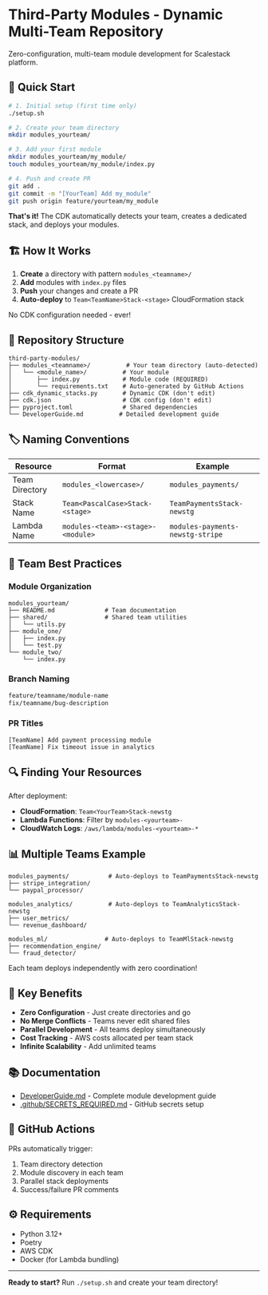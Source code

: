 # Third-Party Modules - Dynamic Multi-Team Repository

Zero-configuration, multi-team module development for Scalestack platform.

## 🚀 Quick Start

```bash
# 1. Initial setup (first time only)
./setup.sh

# 2. Create your team directory
mkdir modules_yourteam/

# 3. Add your first module
mkdir modules_yourteam/my_module/
touch modules_yourteam/my_module/index.py

# 4. Push and create PR
git add .
git commit -m "[YourTeam] Add my_module"
git push origin feature/yourteam/my_module
```

**That's it!** The CDK automatically detects your team, creates a dedicated stack, and deploys your modules.

## 🏗️ How It Works

1. **Create** a directory with pattern `modules_<teamname>/`
2. **Add** modules with `index.py` files
3. **Push** your changes and create a PR
4. **Auto-deploy** to `Team<TeamName>Stack-<stage>` CloudFormation stack

No CDK configuration needed - ever!

## 📁 Repository Structure

```
third-party-modules/
├── modules_<teamname>/          # Your team directory (auto-detected)
│   └── <module_name>/          # Your module
│       ├── index.py            # Module code (REQUIRED)
│       └── requirements.txt    # Auto-generated by GitHub Actions
├── cdk_dynamic_stacks.py       # Dynamic CDK (don't edit)
├── cdk.json                    # CDK config (don't edit)
├── pyproject.toml              # Shared dependencies
└── DeveloperGuide.md          # Detailed development guide
```

## 🏷️ Naming Conventions

| Resource | Format | Example |
|----------|--------|---------|
| Team Directory | `modules_<lowercase>/` | `modules_payments/` |
| Stack Name | `Team<PascalCase>Stack-<stage>` | `TeamPaymentsStack-newstg` |
| Lambda Name | `modules-<team>-<stage>-<module>` | `modules-payments-newstg-stripe` |

## 👥 Team Best Practices

### Module Organization
```
modules_yourteam/
├── README.md              # Team documentation
├── shared/                # Shared team utilities
│   └── utils.py
├── module_one/
│   ├── index.py
│   └── test.py
└── module_two/
    └── index.py
```

### Branch Naming
```bash
feature/teamname/module-name
fix/teamname/bug-description
```

### PR Titles
```
[TeamName] Add payment processing module
[TeamName] Fix timeout issue in analytics
```

## 🔍 Finding Your Resources

After deployment:
- **CloudFormation**: `Team<YourTeam>Stack-newstg`
- **Lambda Functions**: Filter by `modules-<yourteam>-`
- **CloudWatch Logs**: `/aws/lambda/modules-<yourteam>-*`

## 📊 Multiple Teams Example

```
modules_payments/           # Auto-deploys to TeamPaymentsStack-newstg
├── stripe_integration/
└── paypal_processor/

modules_analytics/          # Auto-deploys to TeamAnalyticsStack-newstg
├── user_metrics/
└── revenue_dashboard/

modules_ml/                # Auto-deploys to TeamMlStack-newstg
├── recommendation_engine/
└── fraud_detector/
```

Each team deploys independently with zero coordination!

## 🔑 Key Benefits

- **Zero Configuration** - Just create directories and go
- **No Merge Conflicts** - Teams never edit shared files
- **Parallel Development** - All teams deploy simultaneously
- **Cost Tracking** - AWS costs allocated per team stack
- **Infinite Scalability** - Add unlimited teams

## 📚 Documentation

- [DeveloperGuide.md](./DeveloperGuide.md) - Complete module development guide
- [.github/SECRETS_REQUIRED.md](./.github/SECRETS_REQUIRED.md) - GitHub secrets setup

## 🚦 GitHub Actions

PRs automatically trigger:
1. Team directory detection
2. Module discovery in each team
3. Parallel stack deployments
4. Success/failure PR comments

## ⚙️ Requirements

- Python 3.12+
- Poetry
- AWS CDK
- Docker (for Lambda bundling)

---

**Ready to start?** Run `./setup.sh` and create your team directory!